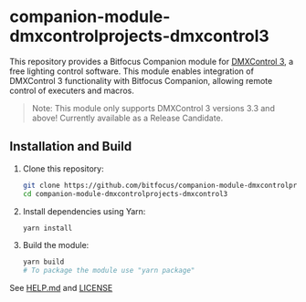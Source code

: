 # companion-module-dmxcontrolprojects-dmxcontrol3

This repository provides a Bitfocus Companion module for [DMXControl 3](https://dmxcontrol.de/), a free lighting control software. This module enables integration of DMXControl 3 functionality with Bitfocus Companion, allowing remote control of executers and macros.

> Note: This module only supports DMXControl 3 versions 3.3 and above! Currently available as a Release Candidate. 

## Installation and Build

1. Clone this repository:
   ```bash
   git clone https://github.com/bitfocus/companion-module-dmxcontrolprojects-dmxcontrol3.git
   cd companion-module-dmxcontrolprojects-dmxcontrol3
   ```

2. Install dependencies using Yarn:
   ```bash
   yarn install
   ```

3. Build the module:
   ```bash
   yarn build
   # To package the module use "yarn package"
   ```

See [HELP.md](./companion/HELP.md) and [LICENSE](./LICENSE)
